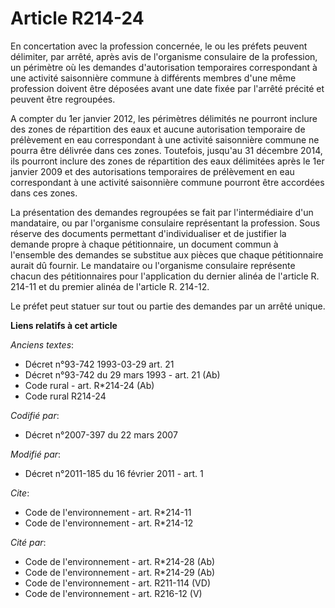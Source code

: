 # Article R214-24

En concertation avec la profession concernée, le ou les préfets peuvent délimiter, par arrêté, après avis de l'organisme
consulaire de la profession, un périmètre où les demandes d'autorisation temporaires correspondant à une activité saisonnière
commune à différents membres d'une même profession doivent être déposées avant une date fixée par l'arrêté précité et peuvent
être regroupées.

A compter du 1er janvier 2012, les périmètres délimités ne pourront inclure des zones de répartition des eaux et aucune
autorisation temporaire de prélèvement en eau correspondant à une activité saisonnière commune ne pourra être délivrée dans
ces zones. Toutefois, jusqu'au 31 décembre 2014, ils pourront inclure des zones de répartition des eaux délimitées après le
1er janvier 2009 et des autorisations temporaires de prélèvement en eau correspondant à une activité saisonnière commune
pourront être accordées dans ces zones.

La présentation des demandes regroupées se fait par l'intermédiaire d'un mandataire, ou par l'organisme consulaire
représentant la profession. Sous réserve des documents permettant d'individualiser et de justifier la demande propre à chaque
pétitionnaire, un document commun à l'ensemble des demandes se substitue aux pièces que chaque pétitionnaire aurait dû
fournir. Le mandataire ou l'organisme consulaire représente chacun des pétitionnaires pour l'application du dernier alinéa de
l'article R. 214-11 et du premier alinéa de l'article R. 214-12.

Le préfet peut statuer sur tout ou partie des demandes par un arrêté unique.

**Liens relatifs à cet article**

_Anciens textes_:

  - Décret n°93-742 1993-03-29 art. 21
  - Décret n°93-742 du 29 mars 1993 - art. 21 (Ab)
  - Code rural - art. R*214-24 (Ab)
  - Code rural R214-24

_Codifié par_:

  - Décret n°2007-397 du 22 mars 2007

_Modifié par_:

  - Décret n°2011-185 du 16 février 2011 - art. 1

_Cite_:

  - Code de l'environnement - art. R*214-11
  - Code de l'environnement - art. R*214-12

_Cité par_:

  - Code de l'environnement - art. R*214-28 (Ab)
  - Code de l'environnement - art. R*214-29 (Ab)
  - Code de l'environnement - art. R211-114 (VD)
  - Code de l'environnement - art. R216-12 (V)
